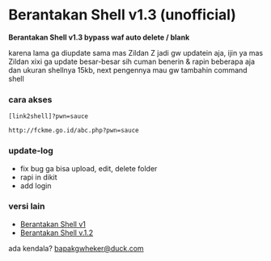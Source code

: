 # Berantakan Shell v1.3 (unofficial)
**Berantakan Shell v1.3 bypass waf auto delete / blank**


karena lama ga diupdate sama mas Zildan Z jadi gw updatein aja, ijin ya mas Zildan xixi 
ga update besar-besar sih cuman benerin & rapin beberapa aja dan ukuran shellnya 15kb,
next pengennya mau gw tambahin command shell

### cara akses
```
[link2shell]?pwn=sauce
```
```
http://fckme.go.id/abc.php?pwn=sauce
```

### update-log
- fix bug ga bisa upload, edit, delete folder
- rapi in dikit
- add login

### versi lain
- [Berantakan Shell v1](https://www.jawabaratcyber.com/2023/05/shell-bypass-403-semua-security.html)
- [Berantakan Shell v.1.2](https://www.jawabaratcyber.com/2023/05/shell-bypass-403-berantakan-v12.html)


ada kendala? bapakgwheker@duck.com
